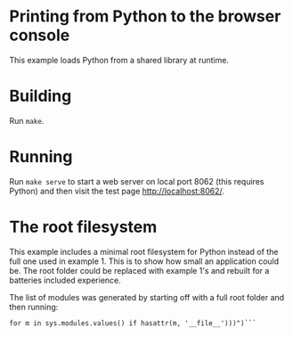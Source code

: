 # Printing from Python to the browser console

This example loads Python from a shared library at runtime.

# Building

Run ```make```.

# Running

Run ```make serve``` to start a web server on local port 8062 (this requires
Python) and then visit the test page
[http://localhost:8062/](http://localhost:8062/).

# The root filesystem

This example includes a minimal root filesystem for Python instead of the full
one used in example 1. This is to show how small an application could be.
The root folder could be replaced with example 1's and rebuilt for a batteries
included experience.

The list of modules was generated by starting off with a full root folder
and then running:

```pyexec("import sys ; print('\\n'.join(m.__file__
for m in sys.modules.values() if hasattr(m, '__file__')))")```

